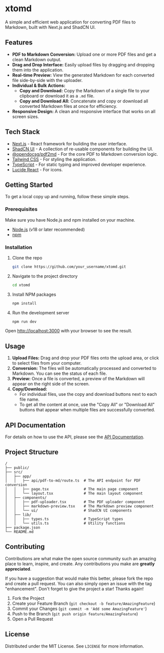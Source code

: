 # xtomd

A simple and efficient web application for converting PDF files to Markdown, built with Next.js and ShadCN UI.

## Features

- **PDF to Markdown Conversion:** Upload one or more PDF files and get a clean Markdown output.
- **Drag and Drop Interface:** Easily upload files by dragging and dropping them into the application.
- **Real-time Preview:** View the generated Markdown for each converted file side-by-side with the uploader.
- **Individual & Bulk Actions:**
    - **Copy and Download:** Copy the Markdown of a single file to your clipboard or download it as a `.md` file.
    - **Copy and Download All:** Concatenate and copy or download all converted Markdown files at once for efficiency.
- **Responsive Design:** A clean and responsive interface that works on all screen sizes.

## Tech Stack

- [Next.js](https://nextjs.org/) - React framework for building the user interface.
- [ShadCN UI](https://ui.shadcn.com/) - A collection of re-usable components for building the UI.
- [@opendocsg/pdf2md](https://www.npmjs.com/package/@opendocsg/pdf2md) - For the core PDF to Markdown conversion logic.
- [Tailwind CSS](https://tailwindcss.com/) - For styling the application.
- [TypeScript](https://www.typescriptlang.org/) - For static typing and improved developer experience.
- [Lucide React](https://lucide.dev/guide/packages/lucide-react) - For icons.

## Getting Started

To get a local copy up and running, follow these simple steps.

### Prerequisites

Make sure you have Node.js and npm installed on your machine.
- [Node.js](https://nodejs.org/) (v18 or later recommended)
- [npm](https://www.npmjs.com/get-npm)

### Installation

1. Clone the repo
   ```sh
   git clone https://github.com/your_username/xtomd.git
   ```
2. Navigate to the project directory
   ```sh
   cd xtomd
   ```
3. Install NPM packages
   ```sh
   npm install
   ```
4. Run the development server
   ```sh
   npm run dev
   ```
Open [http://localhost:3000](http://localhost:3000) with your browser to see the result.

## Usage

1.  **Upload Files:** Drag and drop your PDF files onto the upload area, or click to select files from your computer.
2.  **Conversion:** The files will be automatically processed and converted to Markdown. You can see the status of each file.
3.  **Preview:** Once a file is converted, a preview of the Markdown will appear on the right side of the screen.
4.  **Copy/Download:**
    - For individual files, use the copy and download buttons next to each file name.
    - To get all the content at once, use the "Copy All" or "Download All" buttons that appear when multiple files are successfully converted.

## API Documentation

For details on how to use the API, please see the [API Documentation](/api-docs).

## Project Structure


```
/
├── public/
├── src/
│   ├── app/
│   │   ├── api/pdf-to-md/route.ts  # The API endpoint for PDF conversion
│   │   ├── page.tsx                # The main page component
│   │   └── layout.tsx              # The main layout component
│   ├── components/
│   │   ├── pdf-uploader.tsx        # The PDF uploader component
│   │   ├── markdown-preview.tsx    # The Markdown preview component
│   │   └── ui/                     # ShadCN UI components
│   ├── lib/
│   │   ├── types.ts                # TypeScript types
│   │   └── utils.ts                # Utility functions
├── package.json
└── README.md
```

## Contributing

Contributions are what make the open source community such an amazing place to learn, inspire, and create. Any contributions you make are **greatly appreciated**.

If you have a suggestion that would make this better, please fork the repo and create a pull request. You can also simply open an issue with the tag "enhancement".
Don't forget to give the project a star! Thanks again!

1.  Fork the Project
2.  Create your Feature Branch (`git checkout -b feature/AmazingFeature`)
3.  Commit your Changes (`git commit -m 'Add some AmazingFeature'`)
4.  Push to the Branch (`git push origin feature/AmazingFeature`)
5.  Open a Pull Request

## License

Distributed under the MIT License. See `LICENSE` for more information.
